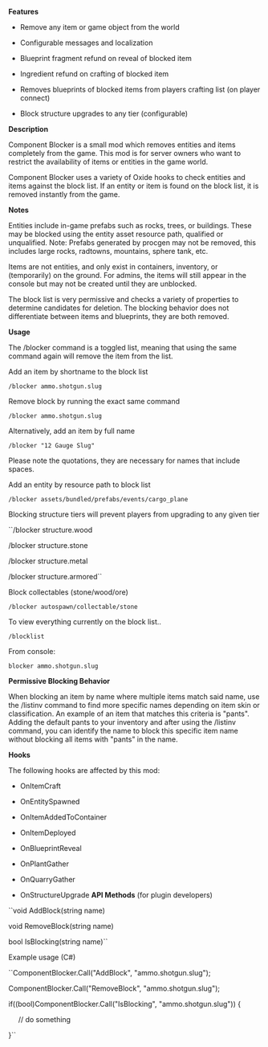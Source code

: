 **Features** 


* Remove any item or game object from the world

* Configurable messages and localization

* Blueprint fragment refund on reveal of blocked item

* Ingredient refund on crafting of blocked item

* Removes blueprints of blocked items from players crafting list (on player connect)

* Block structure upgrades to any tier (configurable)


**Description** 


Component Blocker is a small mod which removes entities and items completely from the game.  This mod is for server owners who want to restrict the availability of items or entities in the game world.


Component Blocker uses a variety of Oxide hooks to check entities and items against the block list.  If an entity or item is found on the block list, it is removed instantly from the game.

**Notes** 


Entities include in-game prefabs such as rocks, trees, or buildings.   These may be blocked using the entity asset resource path, qualified or unqualified.  Note: Prefabs generated by procgen may not be removed, this includes large rocks, radtowns, mountains, sphere tank, etc.


Items are not entities, and only exist in containers, inventory, or (temporarily) on the ground.  For admins, the items will still appear in the console but may not be created until they are unblocked.


The block list is very permissive and checks a variety of properties to determine candidates for deletion.  The blocking behavior does not differentiate between items and blueprints, they are both removed.

**Usage** 


The /blocker command is a toggled list, meaning that using the same command again will remove the item from the list.


Add an item by shortname to the block list

	
	
``/blocker ammo.shotgun.slug``

Remove block by running the exact same command

	
	
``/blocker ammo.shotgun.slug``

Alternatively, add an item by full name

	
	
``/blocker "12 Gauge Slug"``

Please note the quotations, they are necessary for names that include spaces.


Add an entity by resource path to block list

	
	
``/blocker assets/bundled/prefabs/events/cargo_plane``

Blocking structure tiers will prevent players from upgrading to any given tier

	
	
``/blocker structure.wood

/blocker structure.stone

/blocker structure.metal

/blocker structure.armored``

Block collectables (stone/wood/ore)

	
	
``/blocker autospawn/collectable/stone``

To view everything currently on the block list..

	
	
``/blocklist``

From console:

	
	
``blocker ammo.shotgun.slug``


**Permissive Blocking Behavior** 


When blocking an item by name where multiple items match said name, use the /listinv command to find more specific names depending on item skin or classification.  An example of an item that matches this criteria is "pants".  Adding the default pants to your inventory and after using the /listinv command, you can identify the name to block this specific item name without blocking all items with "pants" in the name.

**Hooks** 


The following hooks are affected by this mod:

* OnItemCraft

* OnEntitySpawned

* OnItemAddedToContainer

* OnItemDeployed

* OnBlueprintReveal

* OnPlantGather

* OnQuarryGather

* OnStructureUpgrade
**API Methods**  (for plugin developers)

	
	
``void AddBlock(string name)

void RemoveBlock(string name)

bool IsBlocking(string name)``


Example usage (C#)

	
	
``ComponentBlocker.Call("AddBlock", "ammo.shotgun.slug");

ComponentBlocker.Call("RemoveBlock", "ammo.shotgun.slug");

if((bool)ComponentBlocker.Call("IsBlocking", "ammo.shotgun.slug")) {

     // do something

}``